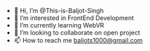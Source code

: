 - 👋 Hi, I’m @This-is-Baljot-Singh
- 👀 I’m interested in FrontEnd Development
- 🌱 I’m currently learning WebVR
- 💞️ I’m looking to collaborate on open project
- 📫 How to reach me baljots1000@gmail.com

<!---
This-is-Baljot-Singh/This-is-Baljot-Singh is a ✨ special ✨ repository because its `README.md` (this file) appears on your GitHub profile.
You can click the Preview link to take a look at your changes.
--->
